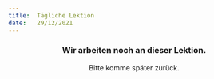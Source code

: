 ```yaml
---
title:  Tägliche Lektion
date:   29/12/2021
---
```


### <center>Wir arbeiten noch an dieser Lektion.</center>
<center>Bitte komme später zurück.</center>
